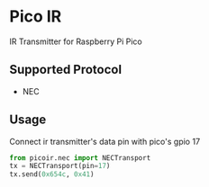 # Pico IR
IR Transmitter for Raspberry Pi Pico

## Supported Protocol
 - NEC

## Usage
Connect ir transmitter's data pin with pico's gpio 17
```python
from picoir.nec import NECTransport
tx = NECTransport(pin=17)
tx.send(0x654c, 0x41)
```